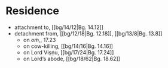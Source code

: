 # Residence

* attachment to, [[bg/14/12|Bg. 14.12]]
* detachment from, [[bg/12/18|Bg. 12.18]], [[bg/13/8|Bg. 13.8]]
  * on *oṁ,*, 17.23
  * on cow-killing, [[bg/14/16|Bg. 14.16]]
  * on Lord Viṣṇu, [[bg/17/24|Bg. 17.24]]
  * on Lord’s abode, [[bg/18/62|Bg. 18.62]]
